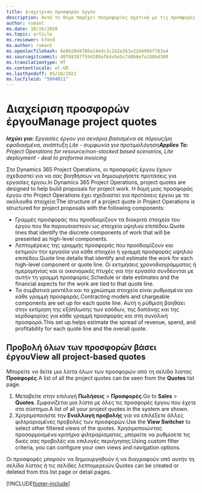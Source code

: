 ```yaml
---
title: Διαχείριση προσφορών έργου
description: Αυτό το θέμα παρέχει πληροφορίες σχετικά με τις προσφορές έργου.
author: rumant
ms.date: 10/26/2020
ms.topic: article
ms.reviewer: kfend
ms.author: rumant
ms.openlocfilehash: 8e0b20d4780a14edc3c242e261e22d4905f783a4
ms.sourcegitcommit: 40f68387f594180af64a5e5c748b6efa188bd300
ms.translationtype: HT
ms.contentlocale: el-GR
ms.lasthandoff: 05/10/2021
ms.locfileid: "5994811"
---
```

# <a name="manage-project-quotes"></a><span data-ttu-id="430b0-103">Διαχείριση προσφορών έργου</span><span class="sxs-lookup"><span data-stu-id="430b0-103">Manage project quotes</span></span>

<span data-ttu-id="430b0-104">_**Ισχύει για:** Εργασίες έργου για σενάρια βασισμένα σε πόρους/μη εφοδιασμένα, ανάπτυξη Lite - συμφωνία για προτιμολόγηση_</span><span class="sxs-lookup"><span data-stu-id="430b0-104">_**Applies To:** Project Operations for resource/non-stocked based scenarios, Lite deployment - deal to proforma invoicing_</span></span>

<span data-ttu-id="430b0-105">Στο Dynamics 365 Project Operations, οι προσφορές έργου έχουν σχεδιαστεί για να σας βοηθήσουν να δημιουργήσετε προτάσεις για εργασίες έργου.</span><span class="sxs-lookup"><span data-stu-id="430b0-105">In Dynamics 365 Project Operations, project quotes are designed to help build proposals for project work.</span></span> <span data-ttu-id="430b0-106">Η δομή μιας προσφοράς έργου στο Project Operations έχει σχεδιαστεί για προτάσεις έργου με τα ακόλουθα στοιχεία:</span><span class="sxs-lookup"><span data-stu-id="430b0-106">The structure of a project quote in Project Operations is structured for project proposals with the following components:</span></span>

  - <span data-ttu-id="430b0-107">Γραμμές προσφοράς που προσδιορίζουν τα διακριτά στοιχεία του έργου που θα παρουσιαστούν ως στοιχεία υψηλού επιπέδου.</span><span class="sxs-lookup"><span data-stu-id="430b0-107">Quote lines that identify the discrete components of work that will be presented as high-level components.</span></span>
  - <span data-ttu-id="430b0-108">Λεπτομέρειες της γραμμής προσφοράς που προσδιορίζουν και εκτιμούν την εργασία για κάθε στοιχείο ή γραμμή προσφοράς υψηλού επιπέδου.</span><span class="sxs-lookup"><span data-stu-id="430b0-108">Quote line details that identify and estimate the work for each high-level component or quote line.</span></span> <span data-ttu-id="430b0-109">Οι εκτιμήσεις χρονοδιαγράμματος ή ημερομηνίας και οι οικονομικές πτυχές για την εργασία συνδέονται με αυτήν τη γραμμή προσφοράς.</span><span class="sxs-lookup"><span data-stu-id="430b0-109">Schedule or date estimates and the financial aspects for the work are tied to that quote line.</span></span>
  - <span data-ttu-id="430b0-110">Τα συμβατικά μοντέλα και τα χρεώσιμα στοιχεία είναι ρυθμισμένα για κάθε γραμμή προσφοράς.</span><span class="sxs-lookup"><span data-stu-id="430b0-110">Contracting models and chargeable components are set up for each quote line.</span></span> <span data-ttu-id="430b0-111">Αυτή η ρύθμιση βοηθάει στην εκτίμηση της εξάπλωσης των εσόδων, της δαπάνης και της κερδοφορίας για κάθε γραμμή προσφοράς και στη συνολική προσφορά.</span><span class="sxs-lookup"><span data-stu-id="430b0-111">This set up helps estimate the spread of revenue, spend, and profitability for each quote line and the overall quote.</span></span>

## <a name="view-all-project-based-quotes"></a><span data-ttu-id="430b0-112">Προβολή όλων των προσφορών βάσει έργου</span><span class="sxs-lookup"><span data-stu-id="430b0-112">View all project-based quotes</span></span>

<span data-ttu-id="430b0-113">Μπορείτε να δείτε μια λίστα όλων των προσφορών από τη σελίδα λίστας **Προσφορές**.</span><span class="sxs-lookup"><span data-stu-id="430b0-113">A list of all the project quotes can be seen from the **Quotes** list page.</span></span> 

1. <span data-ttu-id="430b0-114">Μεταβείτε στην επιλογή **Πωλήσεις** > **Προσφορές**.</span><span class="sxs-lookup"><span data-stu-id="430b0-114">Go to **Sales** > **Quotes**.</span></span> <span data-ttu-id="430b0-115">Εμφανίζεται μια λίστα με όλες τις προσφορές έργου που έχετε στο σύστημα.</span><span class="sxs-lookup"><span data-stu-id="430b0-115">A list of all your project quotes in the system are shown.</span></span> 
2. <span data-ttu-id="430b0-116">Χρησιμοποιήστε την **Εναλλαγή προβολής** για να επιλέξετε άλλες φιλτραρισμένες προβολές των προσφορών.</span><span class="sxs-lookup"><span data-stu-id="430b0-116">Use the **View Switcher** to select other filtered views of the quotes.</span></span> <span data-ttu-id="430b0-117">Χρησιμοποιώντας προσαρμοσμένα κριτήρια φιλτραρίσματος, μπορείτε να ρυθμίσετε τις δικές σας προβολές και επιλογές περιήγησης.</span><span class="sxs-lookup"><span data-stu-id="430b0-117">Using custom filter criteria, you can configure your own views and navigation options.</span></span>

<span data-ttu-id="430b0-118">Οι προσφορές μπορούν να δημιουργηθούν ή να διαγραφούν από αυτήν τη σελίδα λίστας ή τις σελίδες λεπτομερειών.</span><span class="sxs-lookup"><span data-stu-id="430b0-118">Quotes can be created or deleted from this list page or detail pages.</span></span>


[!INCLUDE[footer-include](../../includes/footer-banner.md)]